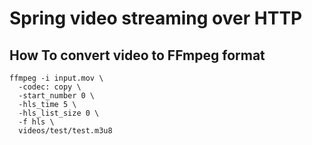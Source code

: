 # Spring video streaming over HTTP

## How To convert video to FFmpeg format

```
ffmpeg -i input.mov \
  -codec: copy \
  -start_number 0 \
  -hls_time 5 \
  -hls_list_size 0 \
  -f hls \
  videos/test/test.m3u8
```